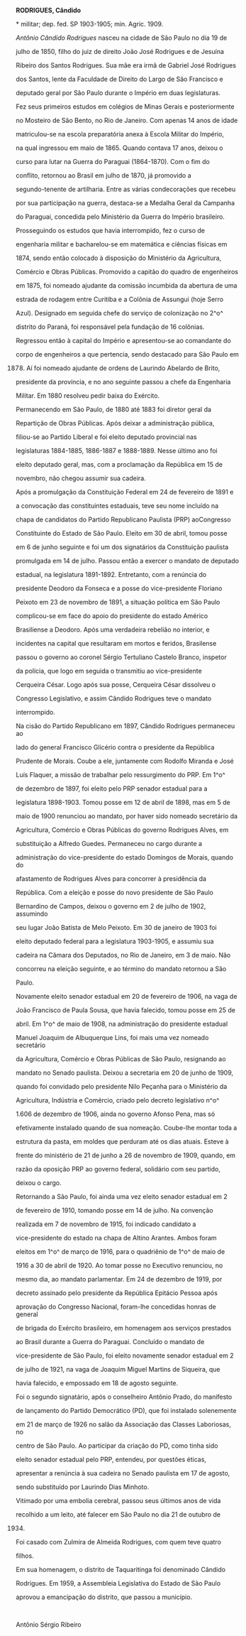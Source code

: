 **RODRIGUES, Cândido**



\* militar; dep. fed. SP 1903-1905; min. Agric. 1909.



*Antônio Cândido Rodrigues* nasceu na cidade de São Paulo no dia 19 de

julho de 1850, filho do juiz de direito João José Rodrigues e de Jesuína

Ribeiro dos Santos Rodrigues. Sua mãe era irmã de Gabriel José Rodrigues

dos Santos, lente da Faculdade de Direito do Largo de São Francisco e

deputado geral por São Paulo durante o Império em duas legislaturas.



Fez seus primeiros estudos em colégios de Minas Gerais e posteriormente

no Mosteiro de São Bento, no Rio de Janeiro. Com apenas 14 anos de idade

matriculou-se na escola preparatória anexa à Escola Militar do Império,

na qual ingressou em maio de 1865. Quando contava 17 anos, deixou o

curso para lutar na Guerra do Paraguai (1864-1870). Com o fim do

conflito, retornou ao Brasil em julho de 1870, já promovido a

segundo-tenente de artilharia. Entre as várias condecorações que recebeu

por sua participação na guerra, destaca-se a Medalha Geral da Campanha

do Paraguai, concedida pelo Ministério da Guerra do Império brasileiro.



Prosseguindo os estudos que havia interrompido, fez o curso de

engenharia militar e bacharelou-se em matemática e ciências físicas em

1874, sendo então colocado à disposição do Ministério da Agricultura,

Comércio e Obras Públicas. Promovido a capitão do quadro de engenheiros

em 1875, foi nomeado ajudante da comissão incumbida da abertura de uma

estrada de rodagem entre Curitiba e a Colônia de Assungui (hoje Serro

Azul). Designado em seguida chefe do serviço de colonização no 2^o^

distrito do Paraná, foi responsável pela fundação de 16 colônias.

Regressou então à capital do Império e apresentou-se ao comandante do

corpo de engenheiros a que pertencia, sendo destacado para São Paulo em

1878. Aí foi nomeado ajudante de ordens de Laurindo Abelardo de Brito,

presidente da província, e no ano seguinte passou a chefe da Engenharia

Militar. Em 1880 resolveu pedir baixa do Exército.



Permanecendo em São Paulo, de 1880 até 1883 foi diretor geral da

Repartição de Obras Públicas. Após deixar a administração pública,

filiou-se ao Partido Liberal e foi eleito deputado provincial nas

legislaturas 1884-1885, 1886-1887 e 1888-1889. Nesse último ano foi

eleito deputado geral, mas, com a proclamação da República em 15 de

novembro, não chegou assumir sua cadeira.



Após a promulgação da Constituição Federal em 24 de fevereiro de 1891 e

a convocação das constituintes estaduais, teve seu nome incluído na

chapa de candidatos do Partido Republicano Paulista (PRP) aoCongresso

Constituinte do Estado de São Paulo. Eleito em 30 de abril, tomou posse

em 6 de junho seguinte e foi um dos signatários da Constituição paulista

promulgada em 14 de julho. Passou então a exercer o mandato de deputado

estadual, na legislatura 1891-1892. Entretanto, com a renúncia do

presidente Deodoro da Fonseca e a posse do vice-presidente Floriano

Peixoto em 23 de novembro de 1891, a situação política em São Paulo

complicou-se em face do apoio do presidente do estado Américo

Brasiliense a Deodoro. Após uma verdadeira rebelião no interior, e

incidentes na capital que resultaram em mortos e feridos, Brasilense

passou o governo ao coronel Sérgio Tertuliano Castelo Branco, inspetor

da polícia, que logo em seguida o transmitiu ao vice-presidente

Cerqueira César. Logo após sua posse, Cerqueira César dissolveu o

Congresso Legislativo, e assim Cândido Rodrigues teve o mandato

interrompido.



Na cisão do Partido Republicano em 1897, Cândido Rodrigues permaneceu ao

lado do general Francisco Glicério contra o presidente da República

Prudente de Morais. Coube a ele, juntamente com Rodolfo Miranda e José

Luís Flaquer, a missão de trabalhar pelo ressurgimento do PRP. Em 1^o^

de dezembro de 1897, foi eleito pelo PRP senador estadual para a

legislatura 1898-1903. Tomou posse em 12 de abril de 1898, mas em 5 de

maio de 1900 renunciou ao mandato, por haver sido nomeado secretário da

Agricultura, Comércio e Obras Públicas do governo Rodrigues Alves, em

substituição a Alfredo Guedes. Permaneceu no cargo durante a

administração do vice-presidente do estado Domingos de Morais, quando do

afastamento de Rodrigues Alves para concorrer à presidência da

República. Com a eleição e posse do novo presidente de São Paulo

Bernardino de Campos, deixou o governo em 2 de julho de 1902, assumindo

seu lugar João Batista de Melo Peixoto. Em 30 de janeiro de 1903 foi

eleito deputado federal para a legislatura 1903-1905, e assumiu sua

cadeira na Câmara dos Deputados, no Rio de Janeiro, em 3 de maio. Não

concorreu na eleição seguinte, e ao término do mandato retornou a São

Paulo.



Novamente eleito senador estadual em 20 de fevereiro de 1906, na vaga de

João Francisco de Paula Sousa, que havia falecido, tomou posse em 25 de

abril. Em 1^o^ de maio de 1908, na administração do presidente estadual

Manuel Joaquim de Albuquerque Lins, foi mais uma vez nomeado secretário

da Agricultura, Comércio e Obras Públicas de São Paulo, resignando ao

mandato no Senado paulista. Deixou a secretaria em 20 de junho de 1909,

quando foi convidado pelo presidente Nilo Peçanha para o Ministério da

Agricultura, Indústria e Comércio, criado pelo decreto legislativo n^o^

1.606 de dezembro de 1906, ainda no governo Afonso Pena, mas só

efetivamente instalado quando de sua nomeação. Coube-lhe montar toda a

estrutura da pasta, em moldes que perduram até os dias atuais. Esteve à

frente do ministério de 21 de junho a 26 de novembro de 1909, quando, em

razão da oposição PRP ao governo federal, solidário com seu partido,

deixou o cargo.



Retornando a São Paulo, foi ainda uma vez eleito senador estadual em 2

de fevereiro de 1910, tomando posse em 14 de julho. Na convenção

realizada em 7 de novembro de 1915, foi indicado candidato a

vice-presidente do estado na chapa de Altino Arantes. Ambos foram

eleitos em 1^o^ de março de 1916, para o quadriênio de 1^o^ de maio de

1916 a 30 de abril de 1920. Ao tomar posse no Executivo renunciou, no

mesmo dia, ao mandato parlamentar. Em 24 de dezembro de 1919, por

decreto assinado pelo presidente da República Epitácio Pessoa após

aprovação do Congresso Nacional, foram-lhe concedidas honras de general

de brigada do Exército brasileiro, em homenagem aos serviços prestados

ao Brasil durante a Guerra do Paraguai. Concluído o mandato de

vice-presidente de São Paulo, foi eleito novamente senador estadual em 2

de julho de 1921, na vaga de Joaquim Miguel Martins de Siqueira, que

havia falecido, e empossado em 18 de agosto seguinte.



Foi o segundo signatário, após o conselheiro Antônio Prado, do manifesto

de lançamento do Partido Democrático (PD), que foi instalado solenemente

em 21 de março de 1926 no salão da Associação das Classes Laboriosas, no

centro de São Paulo. Ao participar da criação do PD, como tinha sido

eleito senador estadual pelo PRP, entendeu, por questões éticas,

apresentar a renúncia à sua cadeira no Senado paulista em 17 de agosto,

sendo substituído por Laurindo Dias Minhoto.



Vitimado por uma embolia cerebral, passou seus últimos anos de vida

recolhido a um leito, até falecer em São Paulo no dia 21 de outubro de

1934.



Foi casado com Zulmira de Almeida Rodrigues, com quem teve quatro

filhos.



Em sua homenagem, o distrito de Taquaritinga foi denominado Cândido

Rodrigues. Em 1959, a Assembleia Legislativa do Estado de São Paulo

aprovou a emancipação do distrito, que passou a município.



     



Antônio Sérgio Ribeiro




